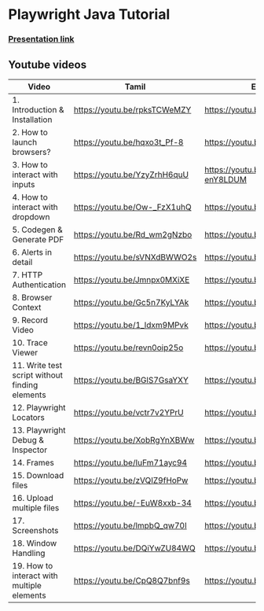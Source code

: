 # Playwright Java Tutorial

### <div><a href="https://www.canva.com/design/DAFTIJ-8sAc/view">Presentation link</a></div>
## Youtube videos

|Video|Tamil|English|
|-|-|-|
|1. Introduction & Installation|https://youtu.be/rpksTCWeMZY|https://youtu.be/ty9u5wqhB2Q|
|2. How to launch browsers?|https://youtu.be/hqxo3t_Pf-8|https://youtu.be/wtGVjcYXClw|
|3. How to interact with inputs|https://youtu.be/YzyZrhH6quU|https://youtu.be/WG-enY8LDUM|
|4. How to interact with dropdown|https://youtu.be/Ow-_FzX1uhQ|https://youtu.be/3rhcfusK0Sk|
|5. Codegen & Generate PDF|https://youtu.be/Rd_wm2gNzbo|https://youtu.be/31mJHAJOAGU|
|6. Alerts in detail|https://youtu.be/sVNXdBWWO2s|https://youtu.be/2WCs5dMYjdM|
|7. HTTP Authentication|https://youtu.be/Jmnpx0MXiXE|https://youtu.be/JCEC4L6LS9A|
|8. Browser Context|https://youtu.be/Gc5n7KyLYAk|https://youtu.be/ynmN1SrzY9A|
|9. Record Video|https://youtu.be/1_ldxm9MPvk|https://youtu.be/RbS-1b3aQ3k|
|10. Trace Viewer|https://youtu.be/revn0oip25o|https://youtu.be/5qBZaPWiCWQ|
|11. Write test script without finding elements|https://youtu.be/BGlS7GsaYXY|https://youtu.be/j8I_EvrUqRE|
|12. Playwright Locators|https://youtu.be/vctr7v2YPrU|https://youtu.be/LxoAVUmeaBE|
|13. Playwright Debug & Inspector|https://youtu.be/XobRgYnXBWw|https://youtu.be/VRF-9-zaw3w|
|14. Frames|https://youtu.be/IuFm71ayc94|https://youtu.be/FDTFu_rZSqg|
|15. Download files|https://youtu.be/zVQIZ9fHoPw|https://youtu.be/DCgUN5VKx5s|
|16. Upload multiple files|https://youtu.be/-EuW8xxb-34|https://youtu.be/ja3PcZkd5oo|
|17. Screenshots|https://youtu.be/lmpbQ_qw70I|https://youtu.be/e2xdGuD1LPc|
|18. Window Handling |https://youtu.be/DQiYwZU84WQ|https://youtu.be/93E-YBFJBdQ|
|19. How to interact with multiple elements|https://youtu.be/CpQ8Q7bnf9s|https://youtu.be/MWR6ekyIHGE|
